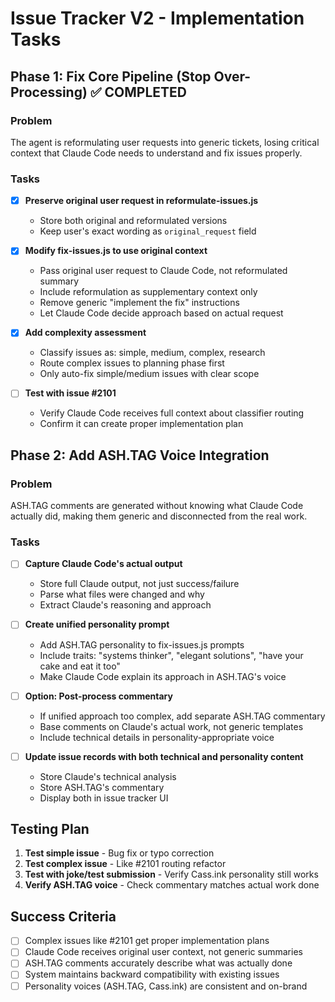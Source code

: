 # Issue Tracker V2 - Implementation Tasks

## Phase 1: Fix Core Pipeline (Stop Over-Processing) ✅ COMPLETED

### Problem
The agent is reformulating user requests into generic tickets, losing critical context that Claude Code needs to understand and fix issues properly.

### Tasks
- [x] **Preserve original user request in reformulate-issues.js**
  - Store both original and reformulated versions
  - Keep user's exact wording as `original_request` field
  
- [x] **Modify fix-issues.js to use original context**
  - Pass original user request to Claude Code, not reformulated summary
  - Include reformulation as supplementary context only
  - Remove generic "implement the fix" instructions
  - Let Claude Code decide approach based on actual request

- [x] **Add complexity assessment**
  - Classify issues as: simple, medium, complex, research
  - Route complex issues to planning phase first
  - Only auto-fix simple/medium issues with clear scope

- [ ] **Test with issue #2101**
  - Verify Claude Code receives full context about classifier routing
  - Confirm it can create proper implementation plan

## Phase 2: Add ASH.TAG Voice Integration

### Problem  
ASH.TAG comments are generated without knowing what Claude Code actually did, making them generic and disconnected from the real work.

### Tasks
- [ ] **Capture Claude Code's actual output**
  - Store full Claude output, not just success/failure
  - Parse what files were changed and why
  - Extract Claude's reasoning and approach

- [ ] **Create unified personality prompt**
  - Add ASH.TAG personality to fix-issues.js prompts
  - Include traits: "systems thinker", "elegant solutions", "have your cake and eat it too"
  - Make Claude Code explain its approach in ASH.TAG's voice

- [ ] **Option: Post-process commentary**
  - If unified approach too complex, add separate ASH.TAG commentary
  - Base comments on Claude's actual work, not generic templates
  - Include technical details in personality-appropriate voice

- [ ] **Update issue records with both technical and personality content**
  - Store Claude's technical analysis
  - Store ASH.TAG's commentary
  - Display both in issue tracker UI

## Testing Plan

1. **Test simple issue** - Bug fix or typo correction
2. **Test complex issue** - Like #2101 routing refactor  
3. **Test with joke/test submission** - Verify Cass.ink personality still works
4. **Verify ASH.TAG voice** - Check commentary matches actual work done

## Success Criteria

- [ ] Complex issues like #2101 get proper implementation plans
- [ ] Claude Code receives original user context, not generic summaries
- [ ] ASH.TAG comments accurately describe what was actually done
- [ ] System maintains backward compatibility with existing issues
- [ ] Personality voices (ASH.TAG, Cass.ink) are consistent and on-brand